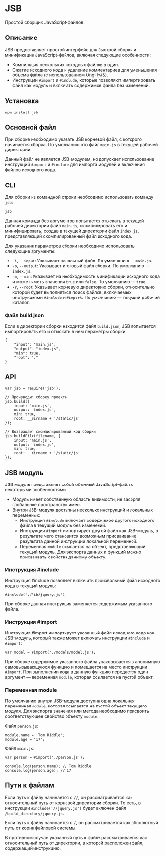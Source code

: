 # JSB

Простой сборщик JavaScript-файлов.

## Описание

JSB предоставляет простой интерфейс для быстрой сборки и минификации JavaScript-файлов, включая следующие особенности:

* Компиляция нескольких исходных файлов в один.
* Сжатие исходного кода и удаление комментариев для уменьшения объема файла (с использованием UnglifyJS).
* Инструкции `#import` и `#include`, которые позволяют импортировать файл как модуль и включать содержимое файла без изменений.

## Установка

    npm install jsb

## Основной файл

При сборке необходимо указать JSB корневой файл, с которого начинается сборка. По умолчанию это файл `main.js` в текущей рабочей директории.

Данный файл не является JSB-модулем, но допускает использование инструкций `#import` и `#include` для импорта модулей и включения файлов исходного кода.

## CLI

Для сборки из командной строки необходимо использовать команду `jsb`:

    jsb

Данная команда без аргументов попытается отыскать в текущей рабочей директории файл `main.js`, скомпилировать его и минифицировать, создав в текущей директории файл `index.js`, представляющий скомпилированный файл исходного кода.

Для указания параметров сборки необходимо использовать следующие аргументы:

* `-i`, `--input`: Указывает начальный файл. По умолчанию — `main.js`.
* `-o`, `--output`: Указывает итоговый файл сборки. По умолчанию — `index.js`.
* `-m`, `--min`: Указывает на необходимость минификации исходного кода и может иметь значения `true` или `false`. По умолчанию — `true`.
* `-r`, `--root`: Указывает корневую директорию сборки, относительно которой будет выполняться поиск файлов, включаемых инструкциями `#include` и `#import`. По умолчанию — текущий рабочий каталог.

### Файл build.json

Если в директории сборки находится файл `build.json`, JSB попытается импортировать его и отыскать в нем пераметры сборки:

    {
        "input": "main.js",
        "output": "index.js",
        "min": true,
        "root": "."
    }

## API

    var jsb = require('jsb');
    
    // Производит сборку проекта
    jsb.build({
        input: 'main.js',
        output: 'index.js',
        min: true,
        root: __dirname + '/static/js'
    });
    
    // Возвращает скомпилированный код сборки
    jsb.buildFile(filename, {
        input: 'main.js',
        output: 'index.js',
        min: true,
        root: __dirname + '/static/js'
    });

## JSB модуль

JSB модуль представляет собой обычный JavaScript-файл с некоторыми особенностями:

* Модуль имеет собственную область видимости, не засоряя глобальное пространство имен.
* Внутри JSB-модуля доступны несколько инструкций и локальных переменных:
    * Инструкция `#include` включает содержимое другого исходного файла в текущий модуль без изменений.
    * Инструкция `#import` импортирует другой файл как JSB-модуль, в результате чего становится возможным присваивание результата данной инструкции локальной переменной.
    * Переменная `module` ссылается на объект, представляющий текущий модуль. Для экспорта данных и функций можно присваивать свойства данному объекту.

### Инструкция #include

Инструкция #include позволяет включить произвольный файл исходного кода в текущий модуль:

    #include('./lib/jquery.js');

При сборке данная инструкция заменяется содержимым указанного файла.

### Инструкция #import

Инструкция #import импортирует указанный файл исходного кода как JSB-модуль, который также может включать инструкции `#include` и `#import`:

    var model = #import('./models/model.js');

При сборке содержимое указанного файла упаковывается в анонимную самовызывающуюся функцию и помещается на место инструкции `#import`. При выполнении кода в данную функцию передается один аргумент — переменная `module`, которая ссылается на пустой объект.

### Переменная module

По умолчанию внутри JSB-модуля доступна одна локальная переменная `module`, которая ссылается на пустой объект текущего модуля. Для экспорта значения или метода необходимо присвоить соответствующее свойство объекту `module`.

Файл `person.js`:

    module.name = 'Tom Riddle';
    module.age = '17';

Файл `main.js`:
    
    var person = #import('./person.js');
    
    console.log(person.name); // Tom Riddle
    console.log(person.age); // 17

## Пути к файлам

Если путь к файлу начинается с `//`, он рассматривается как относительный путь от корневой директории сборки. То есть, в инструкции `#include('//jquery.js')` будет включен файл `/build_directory/jquery.js`.

Если путь к файлу начинается с `/`, он рассматривается как абсолютный путь от корня файловой системы.

В противном случае указанный путь к файлу рассматривается как относительный путь от директории, в которой расположен файл, содержащий инструкцию.